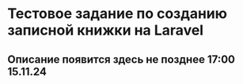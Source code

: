 # Тестовое задание по созданию записной книжки на Laravel

## Описание появится здесь не позднее 17:00 15.11.24
